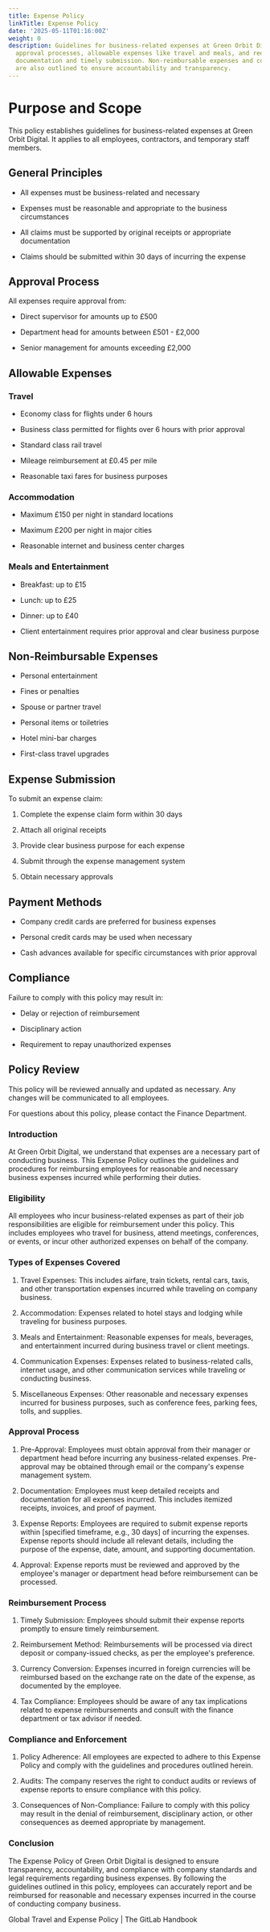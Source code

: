 ```yaml
---
title: Expense Policy
linkTitle: Expense Policy
date: '2025-05-11T01:16:00Z'
weight: 0
description: Guidelines for business-related expenses at Green Orbit Digital include
  approval processes, allowable expenses like travel and meals, and requirements for
  documentation and timely submission. Non-reimbursable expenses and compliance measures
  are also outlined to ensure accountability and transparency.
---
```



<!-- Unsupported block type: table_of_contents -->

# Purpose and Scope

This policy establishes guidelines for business-related expenses at Green Orbit Digital. It applies to all employees, contractors, and temporary staff members.

## General Principles

- All expenses must be business-related and necessary

- Expenses must be reasonable and appropriate to the business circumstances

- All claims must be supported by original receipts or appropriate documentation

- Claims should be submitted within 30 days of incurring the expense

## Approval Process

All expenses require approval from:

- Direct supervisor for amounts up to £500

- Department head for amounts between £501 - £2,000

- Senior management for amounts exceeding £2,000

## Allowable Expenses

### Travel

- Economy class for flights under 6 hours

- Business class permitted for flights over 6 hours with prior approval

- Standard class rail travel

- Mileage reimbursement at £0.45 per mile

- Reasonable taxi fares for business purposes

### Accommodation

- Maximum £150 per night in standard locations

- Maximum £200 per night in major cities

- Reasonable internet and business center charges

### Meals and Entertainment

- Breakfast: up to £15

- Lunch: up to £25

- Dinner: up to £40

- Client entertainment requires prior approval and clear business purpose

## Non-Reimbursable Expenses

- Personal entertainment

- Fines or penalties

- Spouse or partner travel

- Personal items or toiletries

- Hotel mini-bar charges

- First-class travel upgrades

## Expense Submission

To submit an expense claim:

1. Complete the expense claim form within 30 days

1. Attach all original receipts

1. Provide clear business purpose for each expense

1. Submit through the expense management system

1. Obtain necessary approvals

## Payment Methods

- Company credit cards are preferred for business expenses

- Personal credit cards may be used when necessary

- Cash advances available for specific circumstances with prior approval

## Compliance

Failure to comply with this policy may result in:

- Delay or rejection of reimbursement

- Disciplinary action

- Requirement to repay unauthorized expenses

## Policy Review

This policy will be reviewed annually and updated as necessary. Any changes will be communicated to all employees.

<aside>
For questions about this policy, please contact the Finance Department.

</aside>



### Introduction

At Green Orbit Digital, we understand that expenses are a necessary part of conducting business. This Expense Policy outlines the guidelines and procedures for reimbursing employees for reasonable and necessary business expenses incurred while performing their duties.

### Eligibility

All employees who incur business-related expenses as part of their job responsibilities are eligible for reimbursement under this policy. This includes employees who travel for business, attend meetings, conferences, or events, or incur other authorized expenses on behalf of the company.

### Types of Expenses Covered

1. Travel Expenses: This includes airfare, train tickets, rental cars, taxis, and other transportation expenses incurred while traveling on company business.

1. Accommodation: Expenses related to hotel stays and lodging while traveling for business purposes.

1. Meals and Entertainment: Reasonable expenses for meals, beverages, and entertainment incurred during business travel or client meetings.

1. Communication Expenses: Expenses related to business-related calls, internet usage, and other communication services while traveling or conducting business.

1. Miscellaneous Expenses: Other reasonable and necessary expenses incurred for business purposes, such as conference fees, parking fees, tolls, and supplies.

### Approval Process

1. Pre-Approval: Employees must obtain approval from their manager or department head before incurring any business-related expenses. Pre-approval may be obtained through email or the company's expense management system.

1. Documentation: Employees must keep detailed receipts and documentation for all expenses incurred. This includes itemized receipts, invoices, and proof of payment.

1. Expense Reports: Employees are required to submit expense reports within [specified timeframe, e.g., 30 days] of incurring the expenses. Expense reports should include all relevant details, including the purpose of the expense, date, amount, and supporting documentation.

1. Approval: Expense reports must be reviewed and approved by the employee's manager or department head before reimbursement can be processed.

### Reimbursement Process

1. Timely Submission: Employees should submit their expense reports promptly to ensure timely reimbursement.

1. Reimbursement Method: Reimbursements will be processed via direct deposit or company-issued checks, as per the employee's preference.

1. Currency Conversion: Expenses incurred in foreign currencies will be reimbursed based on the exchange rate on the date of the expense, as documented by the employee.

1. Tax Compliance: Employees should be aware of any tax implications related to expense reimbursements and consult with the finance department or tax advisor if needed.

### Compliance and Enforcement

1. Policy Adherence: All employees are expected to adhere to this Expense Policy and comply with the guidelines and procedures outlined herein.

1. Audits: The company reserves the right to conduct audits or reviews of expense reports to ensure compliance with this policy.

1. Consequences of Non-Compliance: Failure to comply with this policy may result in the denial of reimbursement, disciplinary action, or other consequences as deemed appropriate by management.

### Conclusion

The Expense Policy of Green Orbit Digital is designed to ensure transparency, accountability, and compliance with company standards and legal requirements regarding business expenses. By following the guidelines outlined in this policy, employees can accurately report and be reimbursed for reasonable and necessary expenses incurred in the course of conducting company business.

Global Travel and Expense Policy | The GitLab Handbook